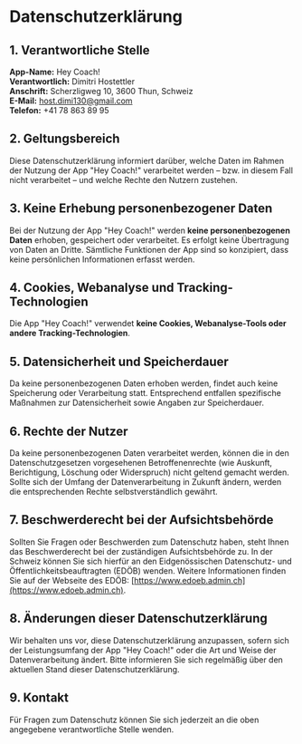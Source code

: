 # Datenschutzerklärung

## 1. Verantwortliche Stelle

**App-Name:** Hey Coach!  
**Verantwortlich:** Dimitri Hostettler  
**Anschrift:** Scherzligweg 10, 3600 Thun, Schweiz  
**E-Mail:** host.dimi130@gmail.com  
**Telefon:** +41 78 863 89 95

## 2. Geltungsbereich

Diese Datenschutzerklärung informiert darüber, welche Daten im Rahmen der
Nutzung der App "Hey Coach!" verarbeitet werden – bzw. in diesem Fall nicht
verarbeitet – und welche Rechte den Nutzern zustehen.

## 3. Keine Erhebung personenbezogener Daten

Bei der Nutzung der App "Hey Coach!" werden **keine personenbezogenen Daten**
erhoben, gespeichert oder verarbeitet. Es erfolgt keine Übertragung von Daten an
Dritte. Sämtliche Funktionen der App sind so konzipiert, dass keine persönlichen
Informationen erfasst werden.

## 4. Cookies, Webanalyse und Tracking-Technologien

Die App "Hey Coach!" verwendet **keine Cookies, Webanalyse-Tools oder andere
Tracking-Technologien**.

## 5. Datensicherheit und Speicherdauer

Da keine personenbezogenen Daten erhoben werden, findet auch keine Speicherung
oder Verarbeitung statt. Entsprechend entfallen spezifische Maßnahmen zur
Datensicherheit sowie Angaben zur Speicherdauer.

## 6. Rechte der Nutzer

Da keine personenbezogenen Daten verarbeitet werden, können die in den
Datenschutzgesetzen vorgesehenen Betroffenenrechte (wie Auskunft, Berichtigung,
Löschung oder Widerspruch) nicht geltend gemacht werden. Sollte sich der Umfang
der Datenverarbeitung in Zukunft ändern, werden die entsprechenden Rechte
selbstverständlich gewährt.

## 7. Beschwerderecht bei der Aufsichtsbehörde

Sollten Sie Fragen oder Beschwerden zum Datenschutz haben, steht Ihnen das
Beschwerderecht bei der zuständigen Aufsichtsbehörde zu. In der Schweiz können
Sie sich hierfür an den Eidgenössischen Datenschutz- und
Öffentlichkeitsbeauftragten (EDÖB) wenden. Weitere Informationen finden Sie auf
der Webseite des EDÖB: [https://www.edoeb.admin.ch](https://www.edoeb.admin.ch).

## 8. Änderungen dieser Datenschutzerklärung

Wir behalten uns vor, diese Datenschutzerklärung anzupassen, sofern sich der
Leistungsumfang der App "Hey Coach!" oder die Art und Weise der
Datenverarbeitung ändert. Bitte informieren Sie sich regelmäßig über den
aktuellen Stand dieser Datenschutzerklärung.

## 9. Kontakt

Für Fragen zum Datenschutz können Sie sich jederzeit an die oben angegebene
verantwortliche Stelle wenden.

